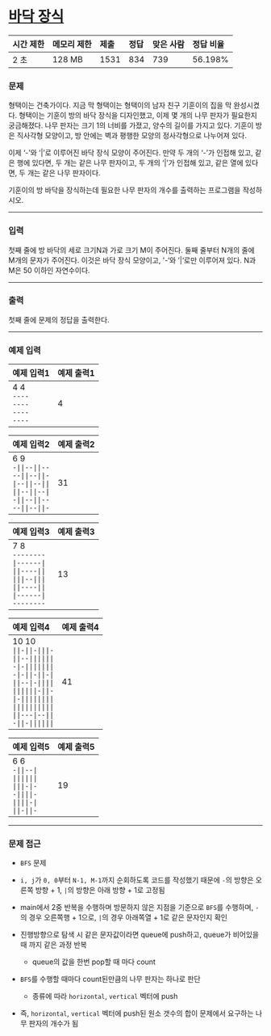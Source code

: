 # [바닥 장식](https://www.acmicpc.net/problem/1388)

<div align = center>

| 시간 제한 | 메모리 제한 | 제출 | 정답 | 맞은 사람 | 정답 비율 |
| :-------- | :---------- | :--- | :--- | :-------- | :-------- |
| 2 초      | 128 MB      | 1531 | 834  | 739       | 56.198%   |

</div>

### 문제

형택이는 건축가이다. 지금 막 형택이는 형택이의 남자 친구 기훈이의 집을 막 완성시켰다. 형택이는 기훈이 방의 바닥 장식을 디자인했고, 이제 몇 개의 나무 판자가 필요한지 궁금해졌다. 나무 판자는 크기 1의 너비를 가졌고, 양수의 길이를 가지고 있다. 기훈이 방은 직사각형 모양이고, 방 안에는 벽과 평행한 모양의 정사각형으로 나누어져 있다.

이제 ‘-’와 ‘|’로 이루어진 바닥 장식 모양이 주어진다. 만약 두 개의 ‘-’가 인접해 있고, 같은 행에 있다면, 두 개는 같은 나무 판자이고, 두 개의 ‘|’가 인접해 있고, 같은 열에 있다면, 두 개는 같은 나무 판자이다.

기훈이의 방 바닥을 장식하는데 필요한 나무 판자의 개수를 출력하는 프로그램을 작성하시오.

---

### 입력

첫째 줄에 방 바닥의 세로 크기N과 가로 크기 M이 주어진다. 둘째 줄부터 N개의 줄에 M개의 문자가 주어진다. 이것은 바닥 장식 모양이고, '-‘와 ’|‘로만 이루어져 있다. N과 M은 50 이하인 자연수이다.

---

### 출력

첫째 줄에 문제의 정답을 출력한다.

---

### 예제 입력

| 예제 입력1                                      | 예제 출력1 |
| :---------------------------------------------- | :--------- |
| 4 4<br/>`----`<br/>`----`<br/>`----`<br/>`----` | 4          |

| 예제 입력2                                                                                                                    | 예제 출력2 |
| :---------------------------------------------------------------------------------------------------------------------------- | :--------- |
| 6 9<br/>`-\|\|--\|\|--`<br/>`--\|\|--\|\|-`<br/>`\|--\|\|--\|\|`<br/>`\|\|--\|\|--\|`<br/>`-\|\|--\|\|--`<br/>`--\|\|--\|\|-` | 31         |

| 예제 입력3                                                                                                                     | 예제 출력3 |
| :----------------------------------------------------------------------------------------------------------------------------- | :--------- |
| 7 8<br/>`--------`<br/>`\|------\|`<br/>`\|\|----\|\|`<br/>`\|\|\|--\|\|\|`<br/>`\|\|----\|\|`<br/>`\|------\|`<br/>`--------` | 13         |

| 예제 입력4                                                                                                                                                                                                                                                  | 예제 출력4 |
| :---------------------------------------------------------------------------------------------------------------------------------------------------------------------------------------------------------------------------------------------------------- | :--------- |
| 10 10<br/>`\|\|-\|\|-\|\|\|-`<br/>`\|\|--\|\|\|\|\|\|`<br/>`-\|-\|\|\|\|\|\|\|`<br/>`-\|-\|\|-\|\|-\|`<br/>`\|\|--\|-\|\|\|\|`<br/>`\|\|\|\|\|\|-\|\|-`<br/>`\|-\|\|\|\|\|\|\|\|`<br/>`\|\|\|\|\|\|\|\|\|\|`<br/>`\|\|---\|--\|\|`<br/>`-\|\|-\|\|\|\|\|\|` | 41         |

| 예제 입력5                                                                                                  | 예제 출력5 |
| :---------------------------------------------------------------------------------------------------------- | :--------- |
| 6 6<br/>`-\|\|--\|`<br/>`\|\|\|\|\|\|`<br/>`\|\|\|-\|-`<br/>`-\|\|\|\|-`<br/>`\|\|\|\|-\|`<br/>`\|\|-\|\|-` | 19         |

---

### 문제 접근

  - `BFS` 문제

  - `i, j`가 `0, 0`부터 `N-1, M-1`까지 순회하도록 코드를 작성했기 때문에 `-`의 방향은 오른쪽 방향 + 1, `|`의 방향은 아래 방향 + 1로 고정됨

  - main에서 2중 반복을 수행하며 방문하지 않은 지점을 기준으로 `BFS`를 수행하며, `-`의 경우 오른쪽행 + 1으로, `|`의 경우 아래쪽열 + 1로 같은 문자인지 확인

  - 진행방향으로 탐색 시 같은 문자값이라면 queue에 push하고, queue가 비어있을 때 까지 같은 과정 반복

    - queue의 값을 한번 pop할 때 마다 count

  - `BFS`를 수행할 때마다 count된만큼의 나무 판자는 하나로 판단

    - 종류에 따라 `horizontal`, `vertical` 벡터에 push

  - 즉, `horizontal`, `vertical` 벡터에 push된 원소 갯수의 합이 문제에서 요구하는 나무 판자의 개수가 됨